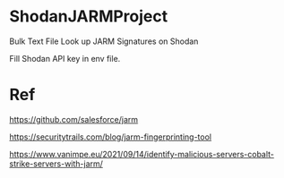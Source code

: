 # ShodanJARMProject
Bulk Text File Look up JARM Signatures on Shodan

Fill Shodan API key in env file.

# Ref

https://github.com/salesforce/jarm

https://securitytrails.com/blog/jarm-fingerprinting-tool

https://www.vanimpe.eu/2021/09/14/identify-malicious-servers-cobalt-strike-servers-with-jarm/
